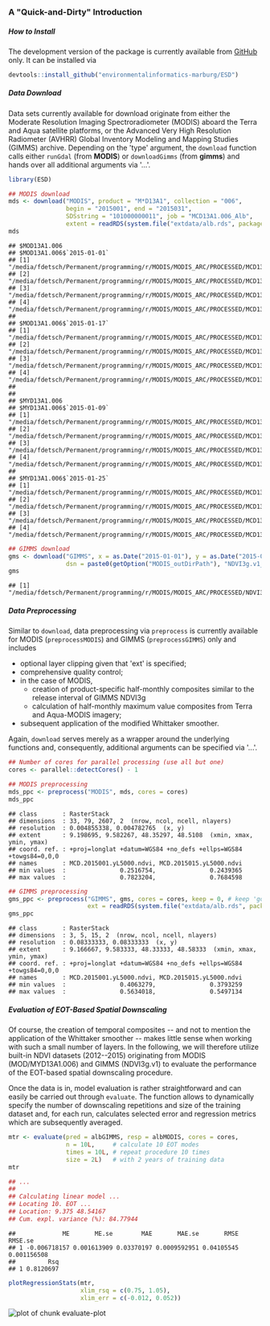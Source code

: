 

### A "Quick-and-Dirty" Introduction

##### How to Install
The development version of the package is currently available from [GitHub](https://github.com/environmentalinformatics-marburg/ESD) only. It can be installed via 


```r
devtools::install_github("environmentalinformatics-marburg/ESD")
```

##### Data Download
Data sets currently available for download originate from either the Moderate Resolution Imaging Spectroradiometer (MODIS) aboard the Terra and Aqua satellite platforms, or the Advanced Very High Resolution Radiometer (AVHRR) Global Inventory Modeling and Mapping Studies (GIMMS) archive. Depending on the 'type' argument, the `download` function calls either `runGdal` (from **MODIS**) or `downloadGimms` (from **gimms**) and hands over all additional arguments via '...'.


```r
library(ESD)

## MODIS download
mds <- download("MODIS", product = "M*D13A1", collection = "006", 
                begin = "2015001", end = "2015031", 
                SDSstring = "101000000011", job = "MCD13A1.006_Alb", 
                extent = readRDS(system.file("extdata/alb.rds", package = "ESD")))
mds
```


```
## $MOD13A1.006
## $MOD13A1.006$`2015-01-01`
## [1] "/media/fdetsch/Permanent/programming/r/MODIS/MODIS_ARC/PROCESSED/MCD13A1.006_Alb/MOD13A1.A2015001.500m_16_days_NDVI.tif"                     
## [2] "/media/fdetsch/Permanent/programming/r/MODIS/MODIS_ARC/PROCESSED/MCD13A1.006_Alb/MOD13A1.A2015001.500m_16_days_VI_Quality.tif"               
## [3] "/media/fdetsch/Permanent/programming/r/MODIS/MODIS_ARC/PROCESSED/MCD13A1.006_Alb/MOD13A1.A2015001.500m_16_days_composite_day_of_the_year.tif"
## [4] "/media/fdetsch/Permanent/programming/r/MODIS/MODIS_ARC/PROCESSED/MCD13A1.006_Alb/MOD13A1.A2015001.500m_16_days_pixel_reliability.tif"        
## 
## $MOD13A1.006$`2015-01-17`
## [1] "/media/fdetsch/Permanent/programming/r/MODIS/MODIS_ARC/PROCESSED/MCD13A1.006_Alb/MOD13A1.A2015017.500m_16_days_NDVI.tif"                     
## [2] "/media/fdetsch/Permanent/programming/r/MODIS/MODIS_ARC/PROCESSED/MCD13A1.006_Alb/MOD13A1.A2015017.500m_16_days_VI_Quality.tif"               
## [3] "/media/fdetsch/Permanent/programming/r/MODIS/MODIS_ARC/PROCESSED/MCD13A1.006_Alb/MOD13A1.A2015017.500m_16_days_composite_day_of_the_year.tif"
## [4] "/media/fdetsch/Permanent/programming/r/MODIS/MODIS_ARC/PROCESSED/MCD13A1.006_Alb/MOD13A1.A2015017.500m_16_days_pixel_reliability.tif"        
## 
## 
## $MYD13A1.006
## $MYD13A1.006$`2015-01-09`
## [1] "/media/fdetsch/Permanent/programming/r/MODIS/MODIS_ARC/PROCESSED/MCD13A1.006_Alb/MYD13A1.A2015009.500m_16_days_NDVI.tif"                     
## [2] "/media/fdetsch/Permanent/programming/r/MODIS/MODIS_ARC/PROCESSED/MCD13A1.006_Alb/MYD13A1.A2015009.500m_16_days_VI_Quality.tif"               
## [3] "/media/fdetsch/Permanent/programming/r/MODIS/MODIS_ARC/PROCESSED/MCD13A1.006_Alb/MYD13A1.A2015009.500m_16_days_composite_day_of_the_year.tif"
## [4] "/media/fdetsch/Permanent/programming/r/MODIS/MODIS_ARC/PROCESSED/MCD13A1.006_Alb/MYD13A1.A2015009.500m_16_days_pixel_reliability.tif"        
## 
## $MYD13A1.006$`2015-01-25`
## [1] "/media/fdetsch/Permanent/programming/r/MODIS/MODIS_ARC/PROCESSED/MCD13A1.006_Alb/MYD13A1.A2015025.500m_16_days_NDVI.tif"                     
## [2] "/media/fdetsch/Permanent/programming/r/MODIS/MODIS_ARC/PROCESSED/MCD13A1.006_Alb/MYD13A1.A2015025.500m_16_days_VI_Quality.tif"               
## [3] "/media/fdetsch/Permanent/programming/r/MODIS/MODIS_ARC/PROCESSED/MCD13A1.006_Alb/MYD13A1.A2015025.500m_16_days_composite_day_of_the_year.tif"
## [4] "/media/fdetsch/Permanent/programming/r/MODIS/MODIS_ARC/PROCESSED/MCD13A1.006_Alb/MYD13A1.A2015025.500m_16_days_pixel_reliability.tif"
```


```r
## GIMMS download
gms <- download("GIMMS", x = as.Date("2015-01-01"), y = as.Date("2015-01-31"),
                dsn = paste0(getOption("MODIS_outDirPath"), "NDVI3g.v1_alb"))
gms
```

```
## [1] "/media/fdetsch/Permanent/programming/r/MODIS/MODIS_ARC/PROCESSED/NDVI3g.v1_alb/ndvi3g_geo_v1_2015_0106.nc4"
```

##### Data Preprocessing
Similar to `download`, data preprocessing via `preprocess` is currently available for MODIS (`preprocessMODIS`) and GIMMS (`preprocessGIMMS`) only and includes

* optional layer clipping given that 'ext' is specified; 
* comprehensive quality control;
* in the case of MODIS, 
  + creation of product-specific half-monthly composites similar to the release interval of GIMMS NDVI3g
  + calculation of half-monthly maximum value composites from Terra and Aqua-MODIS imagery;
* subsequent application of the modified Whittaker smoother. 

Again, `download` serves merely as a wrapper around the underlying functions and, consequently, additional arguments can be specified via '...'.


```r
## Number of cores for parallel processing (use all but one)
cores <- parallel::detectCores() - 1

## MODIS preprocessing
mds_ppc <- preprocess("MODIS", mds, cores = cores)
mds_ppc
```


```
## class       : RasterStack 
## dimensions  : 33, 79, 2607, 2  (nrow, ncol, ncell, nlayers)
## resolution  : 0.004855338, 0.004782765  (x, y)
## extent      : 9.198695, 9.582267, 48.35297, 48.5108  (xmin, xmax, ymin, ymax)
## coord. ref. : +proj=longlat +datum=WGS84 +no_defs +ellps=WGS84 +towgs84=0,0,0 
## names       : MCD.2015001.yL5000.ndvi, MCD.2015015.yL5000.ndvi 
## min values  :               0.2516754,               0.2439365 
## max values  :               0.7823204,               0.7684598
```


```r
## GIMMS preprocessing
gms_ppc <- preprocess("GIMMS", gms, cores = cores, keep = 0, # keep 'good' values only
                      ext = readRDS(system.file("extdata/alb.rds", package = "ESD")))
gms_ppc
```


```
## class       : RasterStack 
## dimensions  : 3, 5, 15, 2  (nrow, ncol, ncell, nlayers)
## resolution  : 0.08333333, 0.08333333  (x, y)
## extent      : 9.166667, 9.583333, 48.33333, 48.58333  (xmin, xmax, ymin, ymax)
## coord. ref. : +proj=longlat +datum=WGS84 +no_defs +ellps=WGS84 +towgs84=0,0,0 
## names       : MCD.2015001.yL5000.ndvi, MCD.2015015.yL5000.ndvi 
## min values  :               0.4063279,               0.3793259 
## max values  :               0.5634018,               0.5497134
```

##### Evaluation of EOT-Based Spatial Downscaling
Of course, the creation of temporal composites -- and not to mention the application of the Whittaker smoother -- makes little sense when working with such a small number of layers. In the following, we will therefore utilize built-in NDVI datasets (2012--2015) originating from MODIS (MOD/MYD13A1.006) and GIMMS (NDVI3g.v1) to evaluate the performance of the EOT-based spatial downscaling procedure.

Once the data is in, model evaluation is rather straightforward and can easily be carried out through `evaluate`. The function allows to dynamically specify the number of downscaling repetitions and size of the training dataset and, for each run, calculates selected error and regression metrics which are subsequently averaged.


```r
mtr <- evaluate(pred = albGIMMS, resp = albMODIS, cores = cores, 
                n = 10L,     # calculate 10 EOT modes
                times = 10L, # repeat procedure 10 times
                size = 2L)   # with 2 years of training data
mtr

## ...
##
## Calculating linear model ... 
## Locating 10. EOT ...
## Location: 9.375 48.54167 
## Cum. expl. variance (%): 84.77944 
```


```
##             ME       ME.se        MAE       MAE.se       RMSE     RMSE.se
## 1 -0.006718157 0.001613909 0.03370197 0.0009592951 0.04105545 0.001156508
##         Rsq
## 1 0.8120697
```


```r
plotRegressionStats(mtr, 
                    xlim_rsq = c(0.75, 1.05), 
                    xlim_err = c(-0.012, 0.052))
```

![plot of chunk evaluate-plot](figure/evaluate-plot-1.png)
